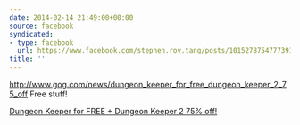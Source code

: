 ```yaml
---
date: 2014-02-14 21:49:00+00:00
source: facebook
syndicated:
- type: facebook
  url: https://www.facebook.com/stephen.roy.tang/posts/10152787547773912
title: ''
---
```


http://www.gog.com/news/dungeon_keeper_for_free_dungeon_keeper_2_75_off Free stuff!

[Dungeon Keeper for FREE + Dungeon Keeper 2 75% off!](http://www.gog.com/news/dungeon_keeper_for_free_dungeon_keeper_2_75_off)